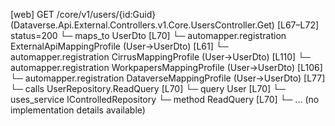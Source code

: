 [web] GET /core/v1/users/{id:Guid}  (Dataverse.Api.External.Controllers.v1.Core.UsersController.Get)  [L67–L72] status=200
  └─ maps_to UserDto [L70]
    └─ automapper.registration ExternalApiMappingProfile (User->UserDto) [L61]
    └─ automapper.registration CirrusMappingProfile (User->UserDto) [L110]
    └─ automapper.registration WorkpapersMappingProfile (User->UserDto) [L106]
    └─ automapper.registration DataverseMappingProfile (User->UserDto) [L77]
  └─ calls UserRepository.ReadQuery [L70]
  └─ query User [L70]
  └─ uses_service IControlledRepository<User>
    └─ method ReadQuery [L70]
      └─ ... (no implementation details available)

